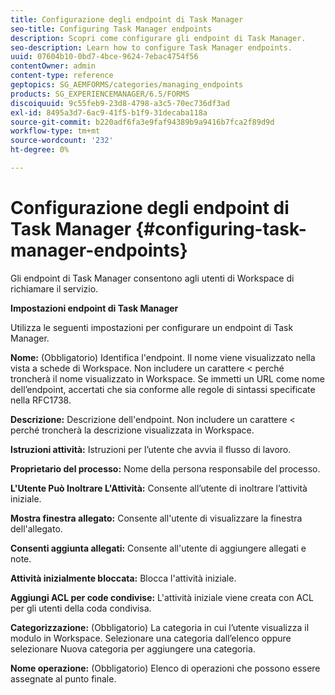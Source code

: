 ```yaml
---
title: Configurazione degli endpoint di Task Manager
seo-title: Configuring Task Manager endpoints
description: Scopri come configurare gli endpoint di Task Manager.
seo-description: Learn how to configure Task Manager endpoints.
uuid: 07604b10-0bd7-4bce-9624-7ebac4754f56
contentOwner: admin
content-type: reference
geptopics: SG_AEMFORMS/categories/managing_endpoints
products: SG_EXPERIENCEMANAGER/6.5/FORMS
discoiquuid: 9c55feb9-23d8-4798-a3c5-70ec736df3ad
exl-id: 8495a3d7-6ac9-41f5-b1f9-31decaba118a
source-git-commit: b220adf6fa3e9faf94389b9a9416b7fca2f89d9d
workflow-type: tm+mt
source-wordcount: '232'
ht-degree: 0%

---
```


# Configurazione degli endpoint di Task Manager {#configuring-task-manager-endpoints}

Gli endpoint di Task Manager consentono agli utenti di Workspace di richiamare il servizio.

**Impostazioni endpoint di Task Manager**

Utilizza le seguenti impostazioni per configurare un endpoint di Task Manager.

**Nome:** (Obbligatorio) Identifica l&#39;endpoint. Il nome viene visualizzato nella vista a schede di Workspace. Non includere un carattere &lt; perché troncherà il nome visualizzato in Workspace. Se immetti un URL come nome dell’endpoint, accertati che sia conforme alle regole di sintassi specificate nella RFC1738.

**Descrizione:** Descrizione dell&#39;endpoint. Non includere un carattere &lt; perché troncherà la descrizione visualizzata in Workspace.

**Istruzioni attività:** Istruzioni per l’utente che avvia il flusso di lavoro.

**Proprietario del processo:** Nome della persona responsabile del processo.

**L&#39;Utente Può Inoltrare L&#39;Attività:** Consente all’utente di inoltrare l’attività iniziale.

**Mostra finestra allegato:** Consente all&#39;utente di visualizzare la finestra dell&#39;allegato.

**Consenti aggiunta allegati:** Consente all&#39;utente di aggiungere allegati e note.

**Attività inizialmente bloccata:** Blocca l&#39;attività iniziale.

**Aggiungi ACL per code condivise:** L&#39;attività iniziale viene creata con ACL per gli utenti della coda condivisa.

**Categorizzazione:** (Obbligatorio) La categoria in cui l’utente visualizza il modulo in Workspace. Selezionare una categoria dall’elenco oppure selezionare Nuova categoria per aggiungere una categoria.

**Nome operazione:** (Obbligatorio) Elenco di operazioni che possono essere assegnate al punto finale.
